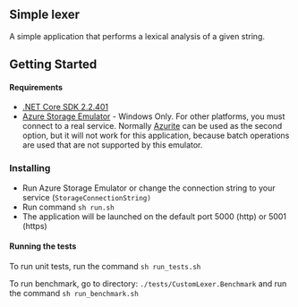 ## Simple lexer

A simple application that performs a lexical analysis of a given string.

## Getting Started

#### Requirements

* [.NET Core SDK 2.2.401](https://dotnet.microsoft.com/download/thank-you/dotnet-sdk-2.2.401-macos-x64-installer)
* [Azure Storage Emulator](https://go.microsoft.com/fwlink/?linkid=717179&clcid=0x409) - Windows Only. For other platforms, you must connect to a real service. Normally [Azurite](https://github.com/Azure/Azurite) can be used as the second option, but it will not work for this application, because batch operations are used that are not supported by this emulator.

### Installing

* Run Azure Storage Emulator or change the connection string to your service (`StorageConnectionString)`
* Run command `sh run.sh`
* The application will be launched on the default port 5000 (http) or 5001 (https)

#### Running the tests

To run unit tests, run the command `sh run_tests.sh`

To run benchmark, go to directory: `./tests/CustomLexer.Benchmark` and  run the command `sh run_benchmark.sh`

